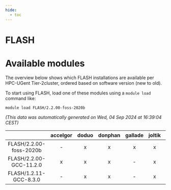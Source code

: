 ```yaml
---
hide:
  - toc
---
```


FLASH
=====

# Available modules


The overview below shows which FLASH installations are available per HPC-UGent Tier-2cluster, ordered based on software version (new to old).

To start using FLASH, load one of these modules using a `module load` command like:

```shell
module load FLASH/2.2.00-foss-2020b
```

*(This data was automatically generated on Wed, 04 Sep 2024 at 16:39:04 CEST)*  

| |accelgor|doduo|donphan|gallade|joltik|shinx|skitty|
| :---: | :---: | :---: | :---: | :---: | :---: | :---: | :---: |
|FLASH/2.2.00-foss-2020b|-|x|x|x|x|-|x|
|FLASH/2.2.00-GCC-11.2.0|x|x|x|-|x|-|x|
|FLASH/1.2.11-GCC-8.3.0|-|x|x|-|x|-|-|

